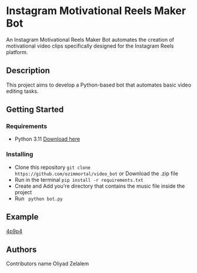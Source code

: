 # Instagram Motivational Reels Maker Bot

An Instagram Motivational Reels Maker Bot automates the creation of motivational video clips specifically designed for the Instagram Reels platform.

## Description

This project aims to develop a Python-based bot that automates basic video editing tasks.

## Getting Started

### Requirements
  * Python 3.11 [Download here](https://www.python.org/downloads/release/python-3119/)
  
### Installing
   * Clone this repository
      ``` git clone https://github.com/ozimmortal/video_bot ``` or Download the .zip file 
  * Run in the terminal
      ``` pip install -r requirements.txt ```
  * Create and Add you're directory that contains the music file inside the project
  * Run
       ``` python bot.py```

## Example
[4p9p4]([https://www.python.org/downloads/release/python-3119/](https://github.com/ozimmortal/video_bot/assets/78490326/a39c6e3b-3b31-47d2-ae47-4b4749fe45d6))

## Authors
Contributors name
  Oliyad Zelalem






